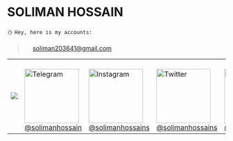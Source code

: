# SOLIMAN HOSSAIN
:snowman: ```Hey, here is my accounts:```<br>
> <img src="https://edent.github.io/SuperTinyIcons/images/svg/gmail.svg" width="15"> soliman203641@gmail.com<br>
<table>
<tr>
 <td><a href="https://facebook.com/solimanhossains/"><img src="https://edent.github.io/SuperTinyIcons/images/svg/facebook.svg?width=125&button=false" /></a></td>
<td><br><img src="https://edent.github.io/SuperTinyIcons/images/svg/telegram.svg" width="125" title="Telegram" /><br><a href="https://t.me/solimanhossain/">@solimanhossain</a></td>
<td><br><img src="https://edent.github.io/SuperTinyIcons/images/svg/instagram.svg" width="125" title="Instagram" /><br><a href="https://instagram.com/solimanhossains">@solimanhossains</a></td>
<td><br><img src="https://edent.github.io/SuperTinyIcons/images/svg/twitter.svg" width="125" title="Twitter" /><br><a href="https://twitter.com/solimanhossains">@solimanhossains</a></td>
<td><br><img src="https://edent.github.io/SuperTinyIcons/images/svg/linkedin.svg" width="125" title="LinkedIn" /><br><a href="https://linkedin.com/in/solimanhossain">@solimanhossain</td>
</tr>
</table>
